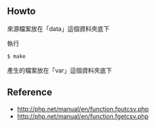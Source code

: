 

## Howto

來源檔案放在「data」這個資料夾底下

執行

``` sh
$ make
```

產生的檔案放在「var」這個資料夾底下


## Reference

* http://php.net/manual/en/function.fputcsv.php
* http://php.net/manual/en/function.fgetcsv.php
